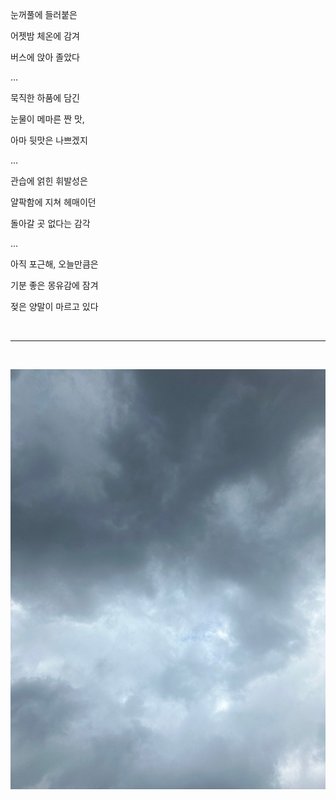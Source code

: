 눈꺼풀에 들러붙은 

어젯밤 체온에 감겨

버스에 앉아 졸았다

…

묵직한 하품에 담긴

눈물이 메마른 짠 맛,

아마 뒷맛은 나쁘겠지

…

관습에 얽힌 휘발성은

얄팍함에 지쳐 헤매이던

돌아갈 곳 없다는 감각

…

아직 포근해, 오늘만큼은

기분 좋은 몽유감에 잠겨

젖은 양말이 마르고 있다

<br />

- - -
<br />

<p align="center">
 <img src = "./0.jpg">
</p>